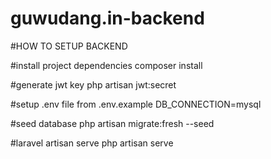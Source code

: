 # guwudang.in-backend
#HOW TO SETUP BACKEND

#install project dependencies
composer install

#generate jwt key
php artisan jwt:secret

#setup .env file from .env.example
DB_CONNECTION=mysql

#seed database
php artisan migrate:fresh --seed

#laravel artisan serve
php artisan serve
